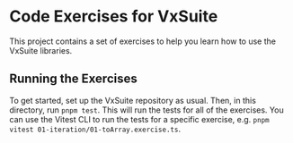 # Code Exercises for VxSuite

This project contains a set of exercises to help you learn how to use the
VxSuite libraries.

## Running the Exercises

To get started, set up the VxSuite repository as usual. Then, in this directory,
run `pnpm test`. This will run the tests for all of the exercises. You can use
the Vitest CLI to run the tests for a specific exercise, e.g.
`pnpm vitest 01-iteration/01-toArray.exercise.ts`.
